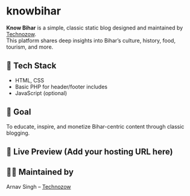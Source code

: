 # knowbihar

**Know Bihar** is a simple, classic static blog designed and maintained by [Technozow](https://technozow.com).  
This platform shares deep insights into Bihar’s culture, history, food, tourism, and more.

## 🚀 Tech Stack
- HTML, CSS
- Basic PHP for header/footer includes
- JavaScript (optional)

## 📌 Goal
To educate, inspire, and monetize Bihar-centric content through classic blogging.

## 🔗 Live Preview (Add your hosting URL here)

## 👨‍💻 Maintained by
Arnav Singh – [Technozow](https://github.com/technozow)